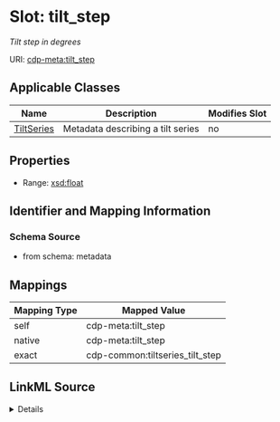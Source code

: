 

# Slot: tilt_step


_Tilt step in degrees_



URI: [cdp-meta:tilt_step](metadatatilt_step)



<!-- no inheritance hierarchy -->





## Applicable Classes

| Name | Description | Modifies Slot |
| --- | --- | --- |
| [TiltSeries](TiltSeries.md) | Metadata describing a tilt series |  no  |







## Properties

* Range: [xsd:float](http://www.w3.org/2001/XMLSchema#float)





## Identifier and Mapping Information







### Schema Source


* from schema: metadata




## Mappings

| Mapping Type | Mapped Value |
| ---  | ---  |
| self | cdp-meta:tilt_step |
| native | cdp-meta:tilt_step |
| exact | cdp-common:tiltseries_tilt_step |




## LinkML Source

<details>
```yaml
name: tilt_step
description: Tilt step in degrees
from_schema: metadata
exact_mappings:
- cdp-common:tiltseries_tilt_step
rank: 1000
alias: tilt_step
owner: TiltSeries
domain_of:
- TiltSeries
range: float
inlined: true
inlined_as_list: true

```
</details>
